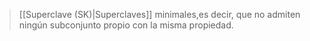 > [[Superclave (SK)|Superclaves]] minimales,es decir, que no admiten ningún subconjunto propio con la misma propiedad.